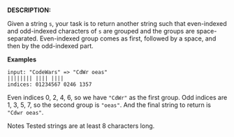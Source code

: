 **DESCRIPTION:**

Given a string `s`, your task is to return another string such that even-indexed and odd-indexed characters of `s` are grouped and the groups are space-separated. Even-indexed group comes as first, followed by a space, and then by the odd-indexed part.

**Examples**

```
input: "CodeWars" => "CdWr oeas"
|||||||| |||| ||||
indices: 01234567 0246 1357
```

Even indices 0, 2, 4, 6, so we have `"CdWr"` as the first group.
Odd indices are 1, 3, 5, 7, so the second group is `"oeas"`.
And the final string to return is `"Cdwr oeas"`.

Notes
Tested strings are at least 8 characters long.
